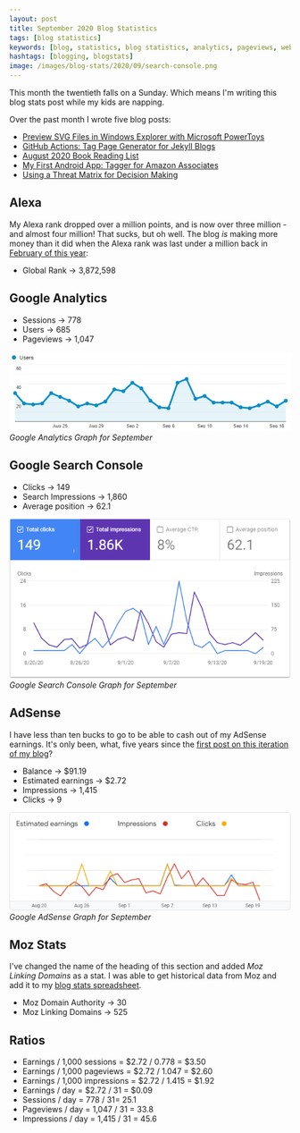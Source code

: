 ```yaml
---
layout: post
title: September 2020 Blog Statistics
tags: [blog statistics]
keywords: [blog, statistics, blog statistics, analytics, pageviews, webmaster, webmaster tools, alexa, google]
hashtags: [blogging, blogstats]
image: /images/blog-stats/2020/09/search-console.png
---
```


This month the twentieth falls on a Sunday. Which means I'm writing this blog stats post while my kids are napping.

Over the past month I wrote five blog posts:

* [Preview SVG Files in Windows Explorer with Microsoft PowerToys](https://www.joehxblog.com/preview-svg-files-in-windows-explorer-with-microsoft-powertoys/)
* [GitHub Actions: Tag Page Generator for Jekyll Blogs](https://www.joehxblog.com/github-actions-tag-page-generator-for-jekyll-blogs/)
* [August 2020 Book Reading List](https://www.joehxblog.com/august-2020-book-reading-list/)
* [My First Android App: Tagger for Amazon Associates](https://www.joehxblog.com/my-first-android-app-tagger-for-amazon-associates/)
* [Using a Threat Matrix for Decision Making](https://www.joehxblog.com/using-a-threat-matrix-for-decision-making/)

## Alexa

My Alexa rank dropped over a million points, and is now over three million - and almost four million! That sucks, but oh well. The blog *is* making more money than it did when the Alexa rank was last under a million back in [February of this year](https://www.joehxblog.com/february-2020-blog-statistics/):

* Global Rank &rarr; 3,872,598

## Google Analytics

* Sessions &rarr; 778
* Users &rarr; 685
* Pageviews &rarr; 1,047

![Google Analytics Graph for September](/images/blog-stats/2020/09/stats.png)
*Google Analytics Graph for September*

## Google Search Console

* Clicks &rarr; 149
* Search Impressions &rarr; 1,860
* Average position &rarr; 62.1

![Google Search Console Graph for September](/images/blog-stats/2020/09/search-console.png)
*Google Search Console Graph for September*

## AdSense

I have less than ten bucks to go to be able to cash out of my AdSense earnings. It's only been, what, five years since the [first post on this iteration of my blog](https://www.joehxblog.com/java_se7_certificate/)?

* Balance &rarr; $91.19
* Estimated earnings &rarr; $2.72
* Impressions &rarr; 1,415
* Clicks &rarr; 9

![Google AdSense Graph for September](/images/blog-stats/2020/09/adsense.png)
*Google AdSense Graph for September*

## Moz Stats

I've changed the name of the heading of this section and added *Moz Linking Domains* as a stat. I was able to get historical data from Moz and add it to my [blog stats spreadsheet](https://github.com/hendrixjoseph/hendrixjoseph.github.io/blob/master/_data/blog-stats.csv).

* Moz Domain Authority &rarr; 30
* Moz Linking Domains &rarr; 525

## Ratios

* Earnings / 1,000 sessions = $2.72 / 0.778 = $3.50
* Earnings / 1,000 pageviews = $2.72 / 1.047 = $2.60
* Earnings / 1,000 impressions = $2.72 / 1.415 = $1.92
* Earnings / day = $2.72 / 31 = $0.09
* Sessions / day = 778 / 31= 25.1
* Pageviews / day = 1,047 / 31 = 33.8
* Impressions / day = 1,415 / 31 = 45.6